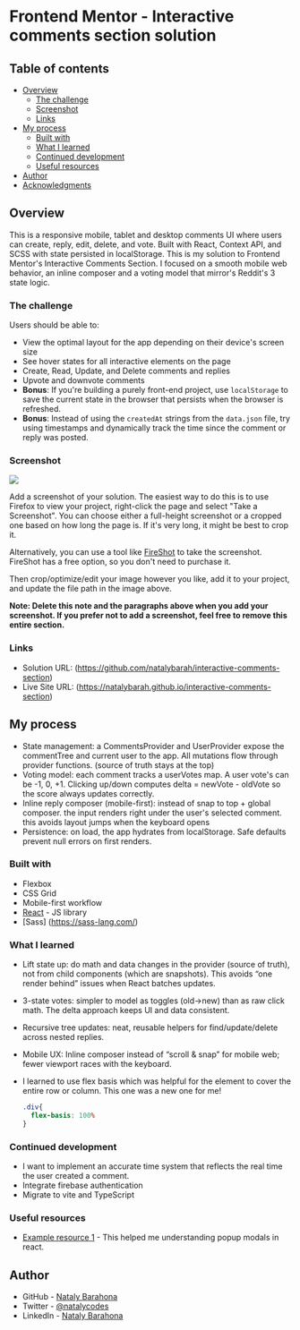 # Frontend Mentor - Interactive comments section solution

## Table of contents

- [Overview](#overview)
  - [The challenge](#the-challenge)
  - [Screenshot](#screenshot)
  - [Links](#links)
- [My process](#my-process)
  - [Built with](#built-with)
  - [What I learned](#what-i-learned)
  - [Continued development](#continued-development)
  - [Useful resources](#useful-resources)
- [Author](#author)
- [Acknowledgments](#acknowledgments)


## Overview

   This is a responsive mobile, tablet and desktop comments UI where users can create, reply, edit, delete, and vote.
   Built with React, Context API, and SCSS with state persisted in localStorage.
   This is my solution to  Frontend Mentor's Interactive Comments Section. I focused on a smooth mobile web behavior, an inline
   composer and a voting model that mirror's Reddit's 3 state logic.

### The challenge

Users should be able to:

- View the optimal layout for the app depending on their device's screen size
- See hover states for all interactive elements on the page
- Create, Read, Update, and Delete comments and replies
- Upvote and downvote comments
- **Bonus**: If you're building a purely front-end project, use `localStorage` to save the current state in the browser that persists when the browser is refreshed.
- **Bonus**: Instead of using the `createdAt` strings from the `data.json` file, try using timestamps and dynamically track the time since the comment or reply was posted.

### Screenshot

![](./screenshot.jpg)

Add a screenshot of your solution. The easiest way to do this is to use Firefox to view your project, right-click the page and select "Take a Screenshot". You can choose either a full-height screenshot or a cropped one based on how long the page is. If it's very long, it might be best to crop it.

Alternatively, you can use a tool like [FireShot](https://getfireshot.com/) to take the screenshot. FireShot has a free option, so you don't need to purchase it. 

Then crop/optimize/edit your image however you like, add it to your project, and update the file path in the image above.

**Note: Delete this note and the paragraphs above when you add your screenshot. If you prefer not to add a screenshot, feel free to remove this entire section.**

### Links

- Solution URL: (https://github.com/natalybarah/interactive-comments-section)
- Live Site URL: (https://natalybarah.github.io/interactive-comments-section)

## My process

 - State management: a CommentsProvider and UserProvider expose the commentTree and current user to the app. All mutations flow through provider 
   functions. (source of truth stays at the top)
 - Voting model: each comment tracks a userVotes map. A user vote's can be -1, 0, +1. Clicking up/down computes delta = newVote - oldVote so the
   score always updates correctly.
 - Inline reply composer (mobile-first): instead of snap to top + global composer. the input renders right under the user's selected comment.
   this avoids layout jumps when the keyboard opens
 - Persistence: on load, the app hydrates from localStorage.  Safe defaults prevent null errors on first renders.


### Built with

- Flexbox
- CSS Grid
- Mobile-first workflow
- [React](https://reactjs.org/) - JS library
- [Sass] (https://sass-lang.com/) 


### What I learned

- Lift state up: do math and data changes in the provider (source of truth), not from child components (which are snapshots). This avoids “one render behind” issues when React batches updates.

- 3-state votes: simpler to model as toggles (old→new) than as raw click math. The delta approach keeps UI and data consistent.

- Recursive tree updates: neat, reusable helpers for find/update/delete across nested replies.

- Mobile UX: Inline composer instead of “scroll & snap” for mobile web; fewer viewport races with the keyboard.

- I learned to use flex basis which was helpful for the element to cover the entire row or column. This one was a new one for me!
    ```scss
    .div{
      flex-basis: 100%
    }


### Continued development
 - I want to implement an accurate time system that reflects the real time the user created a comment.
 - Integrate firebase authentication
 - Migrate to vite and TypeScript


### Useful resources

- [Example resource 1](https://blog.logrocket.com/creating-reusable-pop-up-modal-react/) - This helped me understanding popup modals in react.

## Author

- GitHub - [Nataly Barahona](https://github.com/natalybarah)
- Twitter - [@natalycodes](https://www.twitter.com/natalycodes)
- LinkedIn - [Nataly Barahona](www.linkedin.com/in/nataly-barahona-codes)


